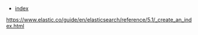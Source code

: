 

* [index](https://www.elastic.co/guide/en/elasticsearch/reference/5.1/getting-started.html)

https://www.elastic.co/guide/en/elasticsearch/reference/5.1/_create_an_index.html
